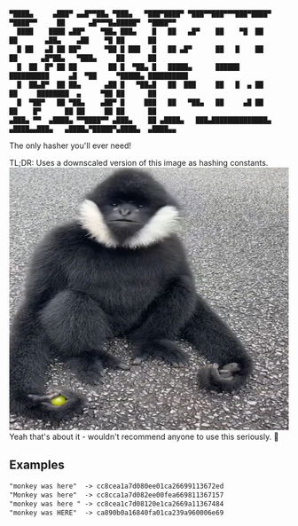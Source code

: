 ```
▀████▄     ▄███▀ ▄▄█▀▀██▄ ▀███▄   ▀███▀████▀ ▀███▀▀███▀▀▀███▀████▀  ▀████▀▀     ██      ▄█▀▀▀█▄█████▀  ▀████▀▀
  ████    ████ ▄██▀    ▀██▄ ███▄    █   ██   ▄█▀    ██    ▀█  ██      ██       ▄██▄    ▄██    ▀█ ██      ██   
  █ ██   ▄█ ██ ██▀      ▀██ █ ███   █   ██ ▄█▀      ██   █    ██      ██      ▄█▀██▄   ▀███▄     ██      ██   
  █  ██  █▀ ██ ██        ██ █  ▀██▄ █   █████▄      ██████    ██████████     ▄█  ▀██     ▀█████▄ ██████████   
  █  ██▄█▀  ██ ██▄      ▄██ █   ▀██▄█   ██  ███     ██   █  ▄ ██      ██     ████████  ▄     ▀██ ██      ██   
  █  ▀██▀   ██ ▀██▄    ▄██▀ █     ███   ██   ▀██▄   ██     ▄█ ██      ██    █▀      ██ ██     ██ ██      ██   
▄███▄ ▀▀  ▄████▄ ▀▀████▀▀ ▄███▄    ██ ▄████▄   ███▄██████████████▄  ▄████▄▄███▄   ▄████▄▀█████▀▄████▄  ▄████▄▄
```
The only hasher you'll ever need!

TL;DR: Uses a downscaled version of this image as hashing constants.
![monkey image](./imgs/monke_full.png)
Yeah that's about it - wouldn't recommend anyone to use this seriously. 🐒

## Examples
```
"monkey was here"  -> cc8cea1a7d080ee01ca26699113672ed
"Monkey was here"  -> cc8cca1a7d082ee00fea669811367157
"monkey was here " -> cc8cea1c7d08120e1ca2669a11367484
"monkey was HERE"  -> ca890b0a16840fa01ca239a960006e69
```
